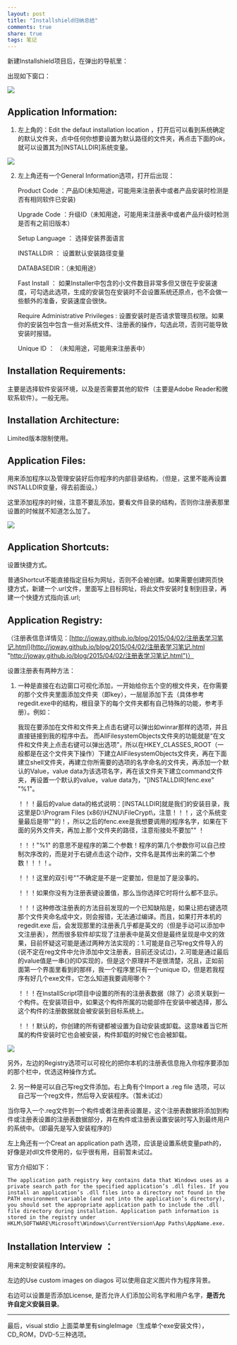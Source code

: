 ```yaml
---
layout: post
title: "Installshield归纳总结" 
comments: true
share: true
tags: 笔记
---
```



新建Installshield项目后，在弹出的导航里：

出现如下窗口：

![](http://ww2.sinaimg.cn/mw690/708485bfgw1eqr99e4nfkj20r20gfadm.jpg)

## Application Information:  ##

1. 左上角的：Edit the defaut installation location ，打开后可以看到系统确定的默认文件夹，点中任何你想要设置为默认路径的文件夹，再点击下面的ok，就可以设置其为[INSTALLDIR]系统变量。

![](http://ww4.sinaimg.cn/mw690/708485bfgw1eqr99en9kkj20ad0btjsq.jpg)

2. 左上角还有一个General Information选项，打开后出现：



	Product Code ：产品ID(未知用途，可能用来注册表中或者产品安装时检测是否有相同软件已安装)
	
	Upgrade Code ：升级ID（未知用途，可能用来注册表中或者产品升级时检测是否有之前旧版本）
	
	Setup Language ： 选择安装界面语言
	
	INSTALLDIR ： 设置默认安装路径变量
	
	DATABASEDIR：（未知用途）
	
	Fast Install ： 如果Installer中包含的小文件数目非常多但又很在乎安装速度，可勾选此选项，生成的安装包在安装时不会设置系统还原点，也不会做一些额外的准备，安装速度会很快。

	Require Administrative Privileges : 设置安装时是否请求管理员权限。如果你的安装包中包含一些对系统文件、注册表的操作，勾选此项，否则可能导致安装时报错。    
	
	Unique ID ： （未知用途，可能用来注册表中）







## Installation Requirements: ##

主要是选择软件安装环境，以及是否需要其他的软件（主要是Adobe Reader和微软系软件）。一般无用。

## Installation Architecture: ##

Limited版本限制使用。

## Application Files: ##

用来添加程序以及管理安装好后你程序的内部目录结构，（但是，这里不能再设置INSTALLDIR变量，得去前面设。）

这里添加程序的时候，注意不要乱添加，要看文件目录的结构，否则你注册表那里设置的时候就不知道怎么加了。

![](http://ww1.sinaimg.cn/mw690/708485bfgw1eqr99ezp9dj20r80ghq6j.jpg)

## Application Shortcuts: ##

设置快捷方式。

普通Shortcut不能直接指定目标为网址，否则不会被创建。如果需要创建网页快捷方式，新建一个.url文件，里面写上目标网址，将此文件安装时复制到目录，再建一个快捷方式指向该.url; 

## Application Registry: ##

（注册表信息详情见：[http://joway.github.io/blog/2015/04/02/注册表学习笔记.html](http://joway.github.io/blog/2015/04/02/注册表学习笔记.html "http://joway.github.io/blog/2015/04/02/注册表学习笔记.html")）


设置注册表有两种方法：

1. 一种是直接在右边窗口可视化添加，一开始给你五个空的根文件夹，在你需要的那个文件夹里面添加文件夹（即key），一层层添加下去（具体参考regedit.exe中的结构，根目录下的每个文件夹都有自己特殊的功能，参考手册）。例如：

	我现在要添加在文件和文件夹上点击右键可以弹出如winrar那样的选项，并且直接链接到我的程序中去。
	而AllFilesystemObjects文件夹的功能就是“在文件和文件夹上点击右键可以弹出选项”，所以在HKEY_CLASSES_ROOT（一般都是在这个文件夹下操作）下建立AllFilesystemObjects文件夹，再在下面建立shell文件夹，再建立你所需要的选项的名字命名的文件夹，再添加一个默认的Value，value data为该选项名字，再在该文件夹下建立command文件夹，再设置一个默认的value，value data为，"[INSTALLDIR]fenc.exe" "%1"。

	！！！最后的value data的格式说明：[INSTALLDIR]就是我们的安装目录，我这里是D:\Program Files (x86)\HZNU\FileCrypt\，注意！！！，这个系统变量最后是带"\"的！，所以之后的fenc.exe是我想要调用的程序名字，如果在下面的另外文件夹，再加上那个文件夹的路径，注意衔接处不要加"\" ！

	！！！"%1" 的意思不是程序的第二个参数！程序的第几个参数你可以自己控制次序改的，而是对于右键点击这个动作，文件名是其传出来的第二个参数！！！！。

	！！！这里的双引号""不确定是不是一定要加，但是加了是没事的。

	！！！如果你没有为注册表键设置值，那么当你选择它时将什么都不显示。


	！！！这种修改注册表的方法目前发现的一个已知缺陷是，如果让把右键选项那个文件夹命名成中文，则会报错，无法通过编译。而且，如果打开本机的regedit.exe 后，会发现那里的注册表几乎都是英文的（但是手动可以添加中文注册表），然而很多软件却实现了注册表中是英文但是最终呈现是中文的效果，目前怀疑这可能是通过两种方法实现的：1.可能是自己写reg文件导入的(说不定在reg文件中允许添加中文注册表，目前还没试过)，2.可能是通过最后的value值是一串{}的ID实现的，但是这个原理并不是很清楚，况且，正如前面第一个界面里看到的那样，我一个程序里只有一个unique ID，但是若我程序有好几个exe文件，它怎么知道我要调用哪个？

	！！！在InstallScript项目中设置的所有的注册表数据（除了<Default>）必须关联到一个构件。在安装项目中，如果这个构件所属的功能部件在安装中被选择，那么这个构件的注册数据就会被安装到目标系统上。

	！！！默认的，你创建的所有键都被设置为自动安装或卸载。这意味着当它所属的构件安装时它也会被安装，构件卸载的时候它也会被卸载。

	


![](http://ww4.sinaimg.cn/mw690/708485bfgw1eqr99fg3mej20r60gkaea.jpg)

另外，左边的Registry选项可以可视化的把你本机的注册表信息拖入你程序要添加的那个栏中，优选这种操作方式。



2. 另一种是可以自己写reg文件添加。右上角有个Import a .reg file 选项，可以自己写一个reg文件，然后导入安装程序。（暂未试过）

当你导入一个.reg文件到一个构件或者注册表设置是，这个注册表数据将添加到构件或注册表设置的注册表数据部分，并在构件或注册表设置安装时写入到最终用户的系统中。（即最先是写入安装程序的）


左上角还有一个Creat an application path 选项，应该是设置系统变量path的，好像是对dll文件使用的，似乎很有用，目前暂未试过。

官方介绍如下：


	The application path registry key contains data that Windows uses as a private search path for the specified application’s .dll files. If you install an application’s .dll files into a directory not found in the PATH environment variable (and not into the application’s directory), you should set the appropriate application path to include the .dll file directory during installation. Application path information is stored in the registry under HKLM\SOFTWARE\Microsoft\Windows\CurrentVersion\App Paths\AppName.exe.



## Installation Interview ： ##

用来定制安装程序的。

左边的Use custom images on diagos 可以使用自定义图片作为程序背景。

右边可以设置是否添加License, 是否允许人们添加公司名字和用户名字，**是否允许自定义安装目录**。


----------


最后，visual stdio 上面菜单里有singleImage（生成单个exe安装文件），CD_ROM，DVD-5三种选项。


